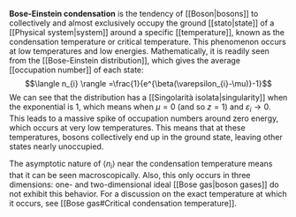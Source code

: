 **Bose-Einstein condensation** is the tendency of [[Boson|bosons]] to collectively and almost exclusively occupy the ground [[stato|state]] of a [[Physical system|system]] around a specific [[temperature]], known as the condensation temperature or critical temperature. This phenomenon occurs at low temperatures and low energies. Mathematically, it is readily seen from the [[Bose-Einstein distribution]], which gives the average [[occupation number]] of each state:
$$\langle n_{i} \rangle =\frac{1}{e^{\beta(\varepsilon_{i}-\mu)}-1}$$
We can see that the distribution has a [[Singolarità isolata|singularity]] when the exponential is $1$, which means when $\mu=0$ (and so $z=1$) and $\varepsilon_{i}\to 0$. This leads to a massive spike of occupation numbers around zero energy, which occurs at very low temperatures. This means that at these temperatures, bosons collectively end up in the ground state, leaving other states nearly unoccupied.

The asymptotic nature of $\langle n_{i} \rangle$ near the condensation temperature means that it can be seen macroscopically. Also, this only occurs in three dimensions: one- and two-dimensional ideal [[Bose gas|boson gases]] do not exhibit this behavior.  For a discussion on the exact temperature at which it occurs, see [[Bose gas#Critical condensation temperature]].